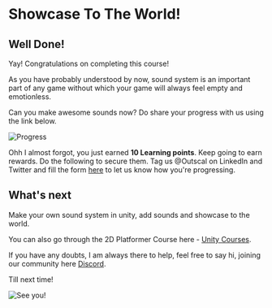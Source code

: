 # Showcase To The World!

## Well Done!

Yay! Congratulations on completing this course!

As you have probably understood by now, sound system is an important part of any game without which your game will always feel empty and emotionless.

Can you make awesome sounds now? Do share your progress with us using the link below.

![Progress](https://media.giphy.com/media/zbDHDmcXH5qa4/giphy.gif)

Ohh I almost forgot, you just earned **10 Learning points**. Keep going to earn rewards. Do the following to secure them.
Tag us @Outscal on LinkedIn and Twitter and fill the form [here](https://airtable.com/shrXGSkgf5NClpoIU) to let us know how you're progressing.

## What's next

Make your own sound system in unity, add sounds and showcase to the world.

You can also go through the 2D Platformer Course here - [Unity Courses](https://academy.outscal.com/unity-course-content/).

If you have any doubts, I am always there to help, feel free to say hi, joining our community here [Discord](https://discord.com/invite/R4hfXhsWjN).

Till next time!

![See you!](https://media.giphy.com/media/l1J3CbFgn5o7DGRuE/giphy.gif)
